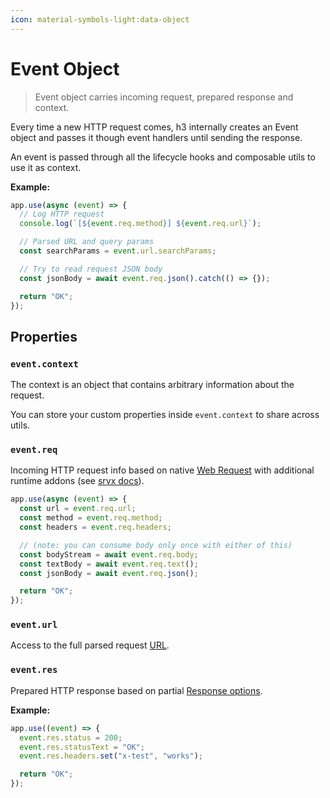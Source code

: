 ```yaml
---
icon: material-symbols-light:data-object
---
```


# Event Object

> Event object carries incoming request, prepared response and context.

Every time a new HTTP request comes, h3 internally creates an Event object and passes it though event handlers until sending the response.

An event is passed through all the lifecycle hooks and composable utils to use it as context.

**Example:**

```js
app.use(async (event) => {
  // Log HTTP request
  console.log(`[${event.req.method}] ${event.req.url}`);

  // Parsed URL and query params
  const searchParams = event.url.searchParams;

  // Try to read request JSON body
  const jsonBody = await event.req.json().catch(() => {});

  return "OK";
});
```

## Properties

### `event.context`

The context is an object that contains arbitrary information about the request.

You can store your custom properties inside `event.context` to share across utils.

### `event.req`

Incoming HTTP request info based on native [Web Request](https://developer.mozilla.org/en-US/docs/Web/API/Request) with additional runtime addons (see [srvx docs](https://srvx.unjs.io/guide/handler#additional-properties)).

```ts
app.use(async (event) => {
  const url = event.req.url;
  const method = event.req.method;
  const headers = event.req.headers;

  // (note: you can consume body only once with either of this)
  const bodyStream = await event.req.body;
  const textBody = await event.req.text();
  const jsonBody = await event.req.json();

  return "OK";
});
```

### `event.url`

Access to the full parsed request [URL](https://developer.mozilla.org/en-US/docs/Web/API/URL).

### `event.res`

Prepared HTTP response based on partial [Response options](https://developer.mozilla.org/en-US/docs/Web/API/Response/Response#options).

**Example:**

```ts
app.use((event) => {
  event.res.status = 200;
  event.res.statusText = "OK";
  event.res.headers.set("x-test", "works");

  return "OK";
});
```
